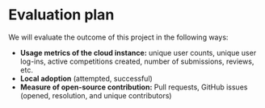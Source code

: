 # Evaluation plan

We will evaluate the outcome of this project in the following ways:
- **Usage metrics of the cloud instance:** unique user counts, unique user log-ins, active competitions created, number of submissions, reviews, etc.
- **Local adoption** (attempted, successful)
- **Measure of open-source contribution:** Pull requests, GitHub issues (opened, resolution, and unique contributors)


